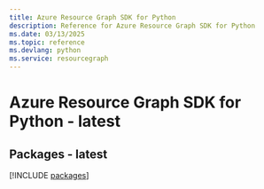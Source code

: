 ```yaml
---
title: Azure Resource Graph SDK for Python
description: Reference for Azure Resource Graph SDK for Python
ms.date: 03/13/2025
ms.topic: reference
ms.devlang: python
ms.service: resourcegraph
---
```

# Azure Resource Graph SDK for Python - latest
## Packages - latest
[!INCLUDE [packages](resource-graph-index.md)]